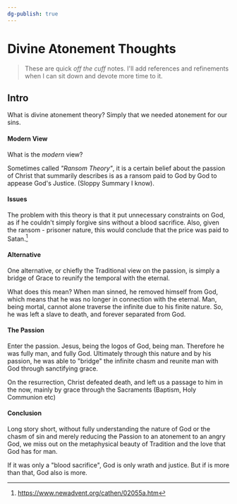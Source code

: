 ```yaml
---
dg-publish: true
---
```


# Divine Atonement Thoughts

> These are quick *off the cuff* notes. I'll add references and refinements when I can sit down and devote more time to it.

## Intro

What is divine atonement theory? Simply that we needed atonement for our sins.

#### Modern View

What is the *modern* view? 

Sometimes called *"Ransom Theory"*, it is a certain belief about the passion of Christ that summarily describes is as a ransom paid to God by God to appease God's Justice. (Sloppy Summary I know).

#### Issues

The problem with this theory is that it put unnecessary constraints on God, as if he couldn't simply forgive sins without a blood sacrifice. 
Also, given the ransom - prisoner nature, this would conclude that the price was paid to Satan.[^1]

#### Alternative

One alternative, or chiefly the Traditional view on the passion, is simply a bridge of Grace to reunify the temporal with the eternal.

What does this mean? When man sinned, he removed himself from God, which means that he was no longer in connection with the eternal. 
Man, being mortal, cannot alone traverse the infinite due to his finite nature. So, he was left a slave to death, and forever separated from God.

#### The Passion

Enter the passion. Jesus, being the logos of God, being man. Therefore he was fully man, and fully God. Ultimately through this nature and by his passion, he was able to "bridge" the infinite chasm and reunite man with God through sanctifying grace.

On the resurrection, Christ defeated death, and left us a passage to him in the now, mainly by grace through the Sacraments (Baptism, Holy Communion etc)

#### Conclusion

Long story short, without fully understanding the nature of God or the chasm of sin and merely reducing the Passion to an atonement to an angry God, we miss out on the metaphysical beauty of Tradition and the love that God has for man.

If it was only a "blood sacrifice", God is only wrath and justice. But if is more than that, God also is more.

[^1]: https://www.newadvent.org/cathen/02055a.htm